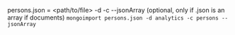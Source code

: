 persons.json = <path/to/file> -d <database> -c <collection> --jsonArray (optional, only if .json is an array if documents)
`mongoimport persons.json -d analytics -c persons --jsonArray`
